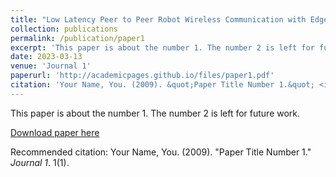 ```yaml
---
title: "Low Latency Peer to Peer Robot Wireless Communication with Edge Computing"
collection: publications
permalink: /publication/paper1
excerpt: 'This paper is about the number 1. The number 2 is left for future work.'
date: 2023-03-13
venue: 'Journal 1'
paperurl: 'http://academicpages.github.io/files/paper1.pdf'
citation: 'Your Name, You. (2009). &quot;Paper Title Number 1.&quot; <i>Journal 1</i>. 1(1).'
---
```

This paper is about the number 1. The number 2 is left for future work.

[Download paper here](http://academicpages.github.io/files/paper1.pdf)

Recommended citation: Your Name, You. (2009). "Paper Title Number 1." <i>Journal 1</i>. 1(1).
